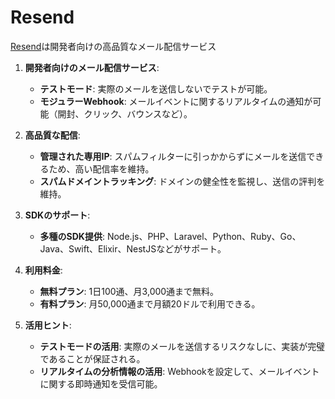 # Resend

[Resend](https://resend.com/home)は開発者向けの高品質なメール配信サービス

1. **開発者向けのメール配信サービス**:
   - **テストモード**: 実際のメールを送信しないでテストが可能。
   - **モジュラーWebhook**: メールイベントに関するリアルタイムの通知が可能（開封、クリック、バウンスなど）。

2. **高品質な配信**:
   - **管理された専用IP**: スパムフィルターに引っかからずにメールを送信できるため、高い配信率を維持。
   - **スパムドメイントラッキング**: ドメインの健全性を監視し、送信の評判を維持。

3. **SDKのサポート**:
   - **多種のSDK提供**: Node.js、PHP、Laravel、Python、Ruby、Go、Java、Swift、Elixir、NestJSなどがサポート。

4. **利用料金**:
   - **無料プラン**: 1日100通、月3,000通まで無料。
   - **有料プラン**: 月50,000通まで月額20ドルで利用できる。

5. **活用ヒント**:
   - **テストモードの活用**: 実際のメールを送信するリスクなしに、実装が完璧であることが保証される。
   - **リアルタイムの分析情報の活用**: Webhookを設定して、メールイベントに関する即時通知を受信可能。

